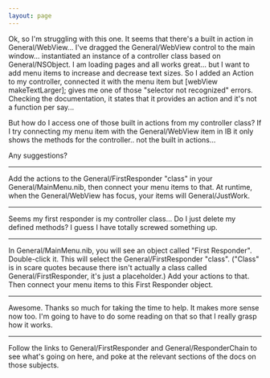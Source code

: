 ```yaml
---
layout: page
---
```




Ok, so I'm struggling with this one. It seems that there's a built in action in General/WebView... I've dragged the General/WebView control to the main window... instantiated an instance of a controller class based on General/NSObject. I am loading pages and all works great... but I want to add menu items to increase and decrease text sizes. So I added an Action to my controller, connected it with the menu item but [webView makeTextLarger]; gives me one of those "selector not recognized" errors. Checking the documentation, it states that it provides an action and it's not a function per say... 

But how do I access one of those built in actions from my controller class? If I try connecting my menu item with the General/WebView item in IB it only shows the methods for the controller.. not the built in actions...

Any suggestions? 

----
Add the actions to the General/FirstResponder "class" in your General/MainMenu.nib, then connect your menu items to that. At runtime, when the General/WebView has focus, your items will General/JustWork.

----
Seems my first responder is my controller class... Do I just delete my defined methods? I guess I have totally screwed something up.

----
In General/MainMenu.nib, you will see an object called "First Responder". Double-click it. This will select the General/FirstResponder "class". ("Class" is in scare quotes because there isn't actually a class called General/FirstResponder, it's just a placeholder.) Add your actions to that. Then connect your menu items to this First Responder object.

----
Awesome. Thanks so much for taking the time to help. It makes more sense now too. I'm going to have to do some reading on that so that I really grasp how it works. 

----
Follow the links to General/FirstResponder and General/ResponderChain to see what's going on here, and poke at the relevant sections of the docs on those subjects.